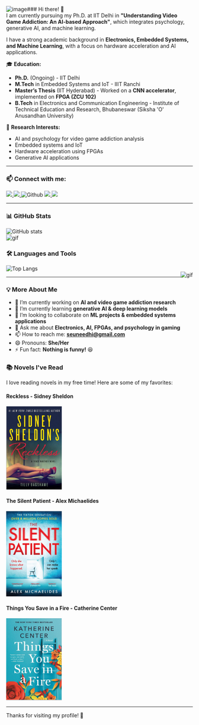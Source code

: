 ![image](https://github.com/user-attachments/assets/5c54a7c9-a9c0-4748-a87a-b6f083a27ca5)### Hi there! 👋  
I am currently pursuing my Ph.D. at IIT Delhi in **"Understanding Video Game Addiction: An AI-based Approach"**, which integrates psychology, generative AI, and machine learning.  

I have a strong academic background in **Electronics, Embedded Systems, and Machine Learning**, with a focus on hardware acceleration and AI applications.  

🎓 **Education:**  
- **Ph.D.** (Ongoing) - IIT Delhi  
- **M.Tech** in Embedded Systems and IoT - IIIT Ranchi  
- **Master’s Thesis** (IIT Hyderabad) - Worked on a **CNN accelerator**, implemented on **FPGA (ZCU 102)**  
- **B.Tech** in Electronics and Communication Engineering - Institute of Technical Education and Research, Bhubaneswar (Siksha 'O' Anusandhan University)  

📌 **Research Interests:**  
- AI and psychology for video game addiction analysis  
- Embedded systems and IoT  
- Hardware acceleration using FPGAs  
- Generative AI applications  

---

### 📫 Connect with me:  
<p>
  <a href="https://www.linkedin.com/in/sunidhi-singh-2b6082161/">
    <img src="https://img.shields.io/badge/linkedin-%230077B5.svg?&style=for-the-badge&logo=linkedin&logoColor=white" height="25px"/>
  </a>
  <a href="mailto:sunidhi01.pgec20@iiitranchi.ac.in">
    <img src="https://img.shields.io/badge/gmail-%23D14836.svg?&style=for-the-badge&logo=gmail&logoColor=white" height="25px"/>
  </a>
  <img src="https://media.giphy.com/media/du3J3cXyzhj75IOgvA/giphy.gif" alt="Github" height="25" />
  <a href="https://github.com/SUNIDHI-SINGH">
    <img src="https://img.shields.io/github/followers/SUNIDHI-SINGH?label=Follow&style=social"/>
  </a>
  <img src="https://visitor-badge.laobi.icu/badge?page_id=SUNIDHI-SINGH.SUNIDHI-SINGH"/>
</p>



---

### 📊 GitHub Stats  
![GitHub stats](https://github-readme-stats.vercel.app/api?username=SUNIDHI-SINGH&show_icons=true&title_color=ffffff&hide_border=true)  
<img src="https://media.giphy.com/media/1fhj2RprUOpqCObj2J/giphy.gif" height="150" alt="gif"/>  

### 🛠️ Languages and Tools  
![Top Langs](https://github-readme-stats.vercel.app/api/top-langs/?username=SUNIDHI-SINGH&theme=vue&hide_border=true&show_icons=true)  
<img align="right" alt="gif" src="https://miro.medium.com/max/1360/1*IRGHmiGsa16stedQvIaZfw.gif" height="290">  

---

### 💡 More About Me  
- 🔭 I’m currently working on **AI and video game addiction research**  
- 🌱 I’m currently learning **generative AI & deep learning models**  
- 👯 I’m looking to collaborate on **ML projects & embedded systems applications**  
- 💬 Ask me about **Electronics, AI, FPGAs, and psychology in gaming**  
- 📫 How to reach me: **seuneedhi@gmail.com**  
- 😄 Pronouns: **She/Her**  
- ⚡ Fun fact: **Nothing is funny!** 😆  

### 📚 Novels I've Read  
I love reading novels in my free time! Here are some of my favorites:  

#### **Reckless** - Sidney Sheldon  
<img src="https://github.com/SUNIDHI-SINGH/SUNIDHI-SINGH/blob/main/Images/Reckless.png" width="150" alt="Reckless by Sidney Sheldon">  

#### **The Silent Patient** - Alex Michaelides  
<img src="https://github.com/SUNIDHI-SINGH/SUNIDHI-SINGH/blob/main/Images/Thesilentpatient.png" width="150" alt="The Silent Patient by Alex Michaelides">  

#### **Things You Save in a Fire** - Catherine Center  
<img src="https://github.com/SUNIDHI-SINGH/SUNIDHI-SINGH/blob/main/Images/fire.png" width="150" alt="Things You Save in a Fire by Catherine Center">  

---

Thanks for visiting my profile! 🚀  
